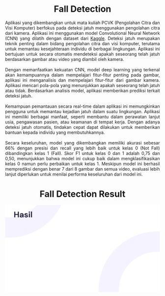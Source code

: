 <div align="center">
  
# Fall Detection
  
</div>

<div align="justify">
  Aplikasi yang dikembangkan untuk mata kuliah PCVK (Pengolahan Citra dan Visi Komputer) berfokus pada deteksi jatuh menggunakan pengolahan citra dari kamera. Aplikasi ini menggunakan model Convolutional Neural Network (CNN) yang dilatih dengan dataset dari <a href="https://www.kaggle.com/datasets/uttejkumarkandagatla/fall-detection-dataset?resource=download">Kaggle</a>. Deteksi jatuh merupakan teknik penting dalam bidang pengolahan citra dan visi komputer, terutama untuk memantau kesejahteraan individu di berbagai lingkungan. Aplikasi ini bertujuan untuk secara otomatis mendeteksi apakah seseorang telah jatuh berdasarkan gambar atau video yang diambil oleh kamera.
<br><br>
Dengan memanfaatkan kekuatan CNN, model deep learning yang terkenal akan kemampuannya dalam mempelajari fitur-fitur penting pada gambar, aplikasi ini menganalisis dan mempelajari fitur-fitur dari gambar kamera. Aplikasi mencari pola-pola yang menunjukkan apakah seseorang telah jatuh atau tidak. Berdasarkan analisis model, aplikasi memberikan prediksi terkait deteksi jatuh.
<br><br>
Kemampuan pemantauan secara real-time dalam aplikasi ini memungkinkan pengguna untuk memantau kejadian jatuh dalam suatu lingkungan. Aplikasi ini memiliki berbagai manfaat, seperti membantu dalam perawatan lanjut usia, pengawasan pasien, atau keamanan di tempat kerja. Dengan adanya deteksi jatuh otomatis, tindakan cepat dapat dilakukan untuk memberikan bantuan kepada individu yang membutuhkannya.
<br><br>
Secara keseluruhan, model yang dikembangkan memiliki akurasi sebesar 66% dengan presisi dan recall yang lebih baik untuk kelas 0 (Not Fall) dibandingkan kelas 1 (Fall). Skor F1 untuk kelas 0 dan 1 adalah 0,75 dan 0,50, menunjukkan bahwa model ini cukup baik dalam mengklasifikasikan kelas 0 namun perlu perbaikan untuk kelas 1. Meskipun model ini berhasil memprediksi dengan benar 7 dari 8 gambar dan semua video, evaluasi lebih lanjut diperlukan untuk menilai performa keseluruhan dari model ini.
</div>
<div align="center">
  
# Fall Detection Result
  
</div>

<img src="Powerpoint/Frame 20.png" />

